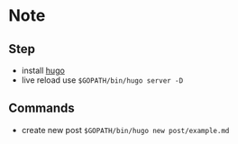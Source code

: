 # Note

## Step
- install [hugo](https://gohugo.io/getting-started/installing/)
- live reload use `$GOPATH/bin/hugo server -D`
## Commands
- create new post `$GOPATH/bin/hugo new post/example.md`
